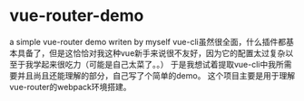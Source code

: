 # vue-router-demo
a simple vue-router demo writen by myself
vue-cli虽然很全面，什么插件都基本具备了，但是这恰恰对我这种vue新手来说很不友好，因为它的配置太过复杂以至于我学起来很吃力（可能是自己太菜了。。）
于是我想试着提取vue-cli中我所需要并且尚且还能理解的部分，自己写了个简单的demo。
这个项目主要是用于理解vue-router的webpack环境搭建。
